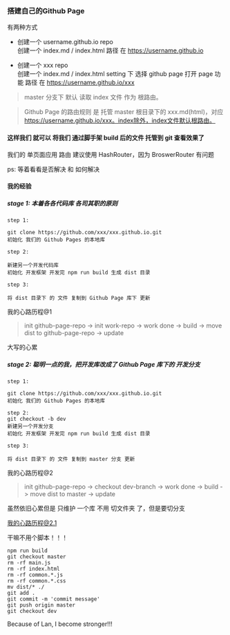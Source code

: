 ### 搭建自己的Github Page

有两种方式

* 创建一个 username.github.io repo   
  创建一个 index.md / index.html
  路径 在  https://username.github.io  

* 创建一个 xxx repo   
  创建一个 index.md / index.html
  setting 下 选择 github page 打开 page 功能
  路径 在  https://username.github.io/xxx

> master 分支下 默认 读取 index 文件 作为 根路由。
   
> Github Page 的路由规则 是 托管 master 根目录下的 xxx.md(html)，对应 https://username.github.io/xxx。index除外，index文件默认根路由。


#### 这样我们 就可以 将我们 通过脚手架 build 后的文件 托管到 git 查看效果了

我们的 单页面应用 路由 建议使用 HashRouter，因为 BroswerRouter 有问题

ps: 等着看看是否解决 和 如何解决

#### 我的经验

##### stage 1: 本着各各代码库 各司其职的原则

```
step 1:

git clone https://github.com/xxx/xxx.github.io.git  
初始化 我们的 Github Pages 的本地库  

step 2:

新建另一个开发代码库   
初始化 开发框架 开发完 npm run build 生成 dist 目录

step 3:

将 dist 目录下 的 文件 复制到 Github Page 库下 更新
```

我的心路历程@1 

> init github-page-repo -> init work-repo -> work done -> build -> move dist to github-page-repo -> update

大写的心累

##### stage 2: 聪明一点的我，把开发库改成了 Github Page 库下的 开发分支
 
```
step 1:

git clone https://github.com/xxx/xxx.github.io.git  
初始化 我们的 Github Pages 的本地库  

step 2:
git checkout -b dev
新建另一个开发分支 
初始化 开发框架 开发完 npm run build 生成 dist 目录

step 3:

将 dist 目录下 的 文件 复制到 master 分支 更新
```
我的心路历程@2

> init github-page-repo -> checkout dev-branch -> work done -> build -> move dist to master -> update

虽然依旧心累但是 只维护 一个库 不用 切文件夹 了，但是要切分支

我的心路历程@2.1

干嘛不用个脚本！！！

```
npm run build
git checkout master
rm -rf main.js
rm -rf index.html
rm -rf common.*.js
rm -rf common.*.css
mv dist/* ./
git add .
git commit -m 'commit message'
git push origin master
git checkout dev
```

Because of Lan, I become stronger!!!
